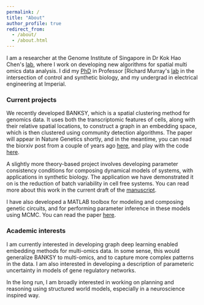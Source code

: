 ```yaml
---
permalink: /
title: "About"
author_profile: true
redirect_from: 
  - /about/
  - /about.html
---
```


I am a researcher at the Genome Institute of Singapore in Dr Kok Hao Chen's [lab](https://khchenlab.github.io/), where I work on developing new algorithms for spatial multi omics data analysis. I did my [PhD](https://thesis.library.caltech.edu/11161/) in Professor [Richard Murray's [lab](https://murray.cds.caltech.edu/Main_Page) in the intersection of control and synthetic biology, and my undergrad in electrical engineering at Imperial. 

### Current projects
We recently developed BANKSY, which is a spatial clustering method for genomics data. It uses both the transcriptomic features of cells, along with their relative spatial locations, to construct a graph in an embedding space, which is then clustered using community detection algorithms. The paper will appear in Nature Genetics shortly, and in the meantime, you can read the biorxiv post from a couple of years ago [here](https://www.biorxiv.org/content/10.1101/2022.04.14.488259v1.full), and play with the code [here](https://prabhakarlab.github.io/Banksy/). 

A slightly more theory-based project involves developing parameter consistency conditions for composing dynamical models of systems, with applications in synthetic biology. The application we have demonstrated it on is the reduction of batch variability in cell free systems. You can read more about this work in the current draft of the [manuscript](/files/calibration_2024.pdf). 

I have also developed a MATLAB toolbox for modeling and composing genetic circuits, and for performing parameter inference in these models using MCMC. You can read the paper [here](https://academic.oup.com/synbio/article/6/1/ysab007/6129121). 

### Academic interests
I am currently interested in developing graph deep learning enabled embedding methods for multi-omics data. In some sense, this would generalize BANKSY to multi-omics, and to capture more complex patterns in the data. I am also interested in developing a description of parameteric uncertainty in models of gene regulatory networks. 

In the long run, I am broadly interested in working on planning and reasoning using structured world models, especially in a neuroscience inspired way. 